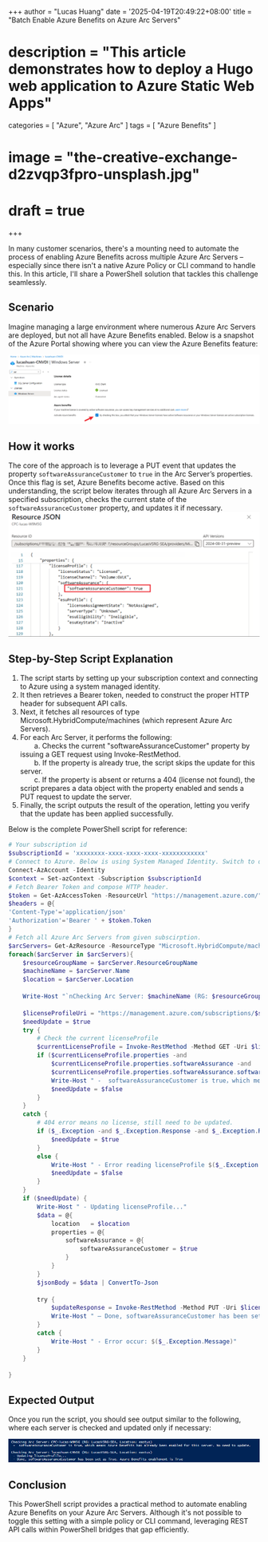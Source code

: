 +++
author = "Lucas Huang"
date = '2025-04-19T20:49:22+08:00'
title = "Batch Enable Azure Benefits on Azure Arc Servers"
# description = "This article demonstrates how to deploy a Hugo web application to Azure Static Web Apps"
categories = [
    "Azure",
    "Azure Arc"
]
tags = [
    "Azure Benefits"
]
# image = "the-creative-exchange-d2zvqp3fpro-unsplash.jpg"
# draft = true
+++

In many customer scenarios, there's a mounting need to automate the process of enabling Azure Benefits across multiple Azure Arc Servers – especially since there isn't a native Azure Policy or CLI command to handle this. In this article, I'll share a PowerShell solution that tackles this challenge seamlessly.

## Scenario   
Imagine managing a large environment where numerous Azure Arc Servers are deployed, but not all have Azure Benefits enabled. Below is a snapshot of the Azure Portal showing where you can view the Azure Benefits feature:

![Azure Benefits on Azure Arc Portal](image-cfc1572a-ea87-438b-9755-fcf89eb5f622.png)

## How it works
The core of the approach is to leverage a PUT event that updates the property `softwareAssuranceCustomer` to `true` in the Arc Server’s properties. Once this flag is set, Azure Benefits become active. Based on this understanding, the script below iterates through all Azure Arc Servers in a specified subscription, checks the current state of the `softwareAssuranceCustomer` property, and updates it if necessary.
![Azure Benefits Feature in Azure Arc json Property.png](Azure-Benefits-Feature-in-Azure-Arc-json-Property.png)

## Step-by-Step Script Explanation  
1. The script starts by setting up your subscription context and connecting to Azure using a system managed identity.  
2. It then retrieves a Bearer token, needed to construct the proper HTTP header for subsequent API calls.  
3. Next, it fetches all resources of type Microsoft.HybridCompute/machines (which represent Azure Arc Servers).  
4. For each Arc Server, it performs the following:  
  a. Checks the current "softwareAssuranceCustomer" property by issuing a GET request using Invoke-RestMethod.  
  b. If the property is already true, the script skips the update for this server.  
  c. If the property is absent or returns a 404 (license not found), the script prepares a data object with the property enabled and sends a PUT request to update the server.  
5. Finally, the script outputs the result of the operation, letting you verify that the update has been applied successfully.

Below is the complete PowerShell script for reference:

```powershell
# Your subscription id      
$subscriptionId = 'xxxxxxxx-xxxx-xxxx-xxxx-xxxxxxxxxxxx' 
# Connect to Azure. Below is using System Managed Identity. Switch to other parameter if System MI is not the way you are using.
Connect-AzAccount -Identity
$context = Set-azContext -Subscription $subscriptionId
# Fetch Bearer Token and compose HTTP header.
$token = Get-AzAccessToken -ResourceUrl "https://management.azure.com/"
$headers = @{
'Content-Type'='application/json'
'Authorization'='Bearer ' + $token.Token
}
# Fetch all Azure Arc Servers from given subscirption.
$arcServers= Get-AzResource -ResourceType "Microsoft.HybridCompute/machines"
foreach($arcServer in $arcServers){
    $resourceGroupName = $arcServer.ResourceGroupName
    $machineName = $arcServer.Name
    $location = $arcServer.Location

    Write-Host "`nChecking Arc Server: $machineName (RG: $resourceGroupName, Location: $location)"

    $licenseProfileUri = "https://management.azure.com/subscriptions/$subscriptionId/resourceGroups/$resourceGroupName/providers/Microsoft.HybridCompute/machines/$machineName/licenseProfiles/default?api-version=2023-10-03-preview"
    $needUpdate = $true
    try {
        # Check the current licenseProfile
        $currentLicenseProfile = Invoke-RestMethod -Method GET -Uri $licenseProfileUri -Headers $headers -ErrorAction Stop
        if ($currentLicenseProfile.properties -and
            $currentLicenseProfile.properties.softwareAssurance -and
            $currentLicenseProfile.properties.softwareAssurance.softwareAssuranceCustomer -eq $true) {
            Write-Host " -  softwareAssuranceCustomer is true，which means Azure Benefits has already been enabled for this server. No need to update."
            $needUpdate = $false
        }
    }
    catch {
        # 404 error means no license, still need to be updated.
        if ($_.Exception -and $_.Exception.Response -and $_.Exception.Response.StatusCode.value__ -eq 404) {
            $needUpdate = $true
        }
        else {
            Write-Host " - Error reading licenseProfile $($_.Exception.Message)"
            $needUpdate = $false 
        }
    }
    if ($needUpdate) {
        Write-Host " - Updating licenseProfile..."
        $data = @{
            location   = $location
            properties = @{
                softwareAssurance = @{
                    softwareAssuranceCustomer = $true
                }
            }
        }
        $jsonBody = $data | ConvertTo-Json

        try {
            $updateResponse = Invoke-RestMethod -Method PUT -Uri $licenseProfileUri -ContentType "application/json" -Headers $headers -Body $jsonBody -ErrorAction Stop
            Write-Host " – Done, softwareAssuranceCustomer has been set as $($updateResponse.properties.softwareAssurance.softwareAssuranceCustomer). Azure Benefits enablement is $($updateResponse.properties.softwareAssurance.softwareAssuranceCustomer)"
        }
        catch {
            Write-Host " - Error occur: $($_.Exception.Message)"
        }
    }

}
```

## Expected Output  

Once you run the script, you should see output similar to the following, where each server is checked and updated only if necessary:

![Script Output Screenshot](image-cfc1572a-ea87-438b-9755-fcf89eb5f624.png)

## Conclusion  

This PowerShell script provides a practical method to automate enabling Azure Benefits on your Azure Arc Servers. Although it's not possible to toggle this setting with a simple policy or CLI command, leveraging REST API calls within PowerShell bridges that gap efficiently.

